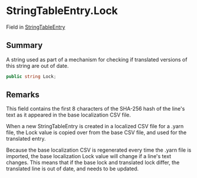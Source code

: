 # StringTableEntry.Lock

Field in [StringTableEntry](/api/csharp/yarn.unity.stringtableentry.md)

## Summary


A string used as part of a mechanism for checking if translated
versions of this string are out of date.


```csharp
public string Lock;
```

## Remarks

<p>
This field contains the first 8 characters of the SHA-256 hash of
the line's text as it appeared in the base localization CSV file.
</p> <p>
When a new StringTableEntry is created in a localized CSV file for a
.yarn file, the Lock value is copied over from the base CSV file,
and used for the translated entry. 
</p> <p>
Because the base localization CSV is regenerated every time the
.yarn file is imported, the base localization Lock value will change
if a line's text changes. This means that if the base lock and
translated lock differ, the translated line is out of date, and
needs to be updated.
</p>


